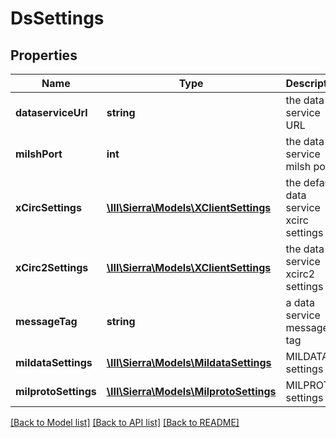# DsSettings

## Properties
Name | Type | Description | Notes
------------ | ------------- | ------------- | -------------
**dataserviceUrl** | **string** | the data service URL | 
**milshPort** | **int** | the data service milsh port | 
**xCircSettings** | [**\III\Sierra\Models\XClientSettings**](XClientSettings.md) | the default data service xcirc settings | 
**xCirc2Settings** | [**\III\Sierra\Models\XClientSettings**](XClientSettings.md) | the data service xcirc2 settings | 
**messageTag** | **string** | a data service message tag | 
**mildataSettings** | [**\III\Sierra\Models\MildataSettings**](MildataSettings.md) | MILDATA settings | 
**milprotoSettings** | [**\III\Sierra\Models\MilprotoSettings**](MilprotoSettings.md) | MILPROTO settings | 

[[Back to Model list]](../README.md#documentation-for-models) [[Back to API list]](../README.md#documentation-for-api-endpoints) [[Back to README]](../README.md)


